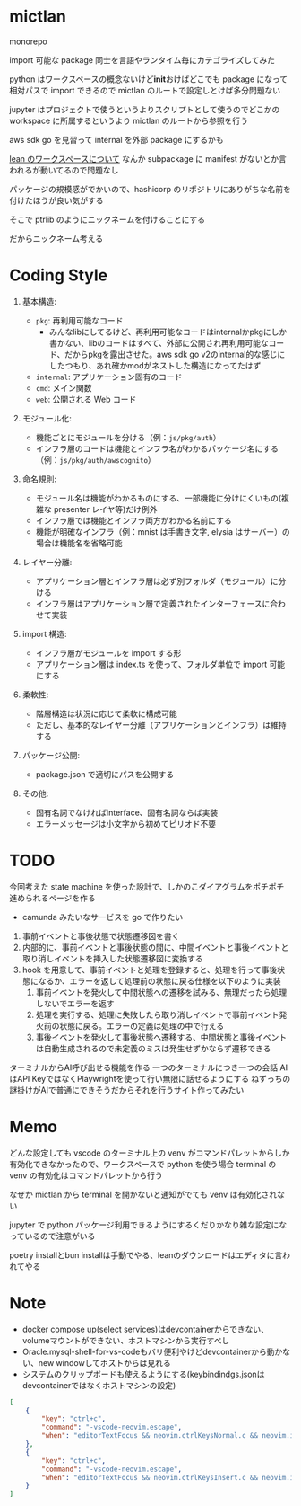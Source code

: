 # mictlan

monorepo

import 可能な package 同士を言語やランタイム毎にカテゴライズしてみた

python はワークスペースの概念ないけど**init**おけばどこでも package になって相対パスで import できるので mictlan のルートで設定しとけば多分問題ない

jupyter はプロジェクトで使うというよりスクリプトとして使うのでどこかの workspace に所属するというより mictlan のルートから参照を行う

aws sdk go を見習って internal を外部 package にするかも

[lean のワークスペースについて](https://github.com/leanprover/lean4/blob/master/src/lake/README.md)
なんか subpackage に manifest がないとか言われるが動いてるので問題なし

パッケージの規模感がでかいので、hashicorp のリポジトリにありがちな名前を付けたほうが良い気がする

そこで ptrlib のようにニックネームを付けることにする

だからニックネーム考える

# Coding Style

1. 基本構造:

   - `pkg`: 再利用可能なコード
      - みんなlibにしてるけど、再利用可能なコードはinternalかpkgにしか書かない、libのコードはすべて、外部に公開され再利用可能なコード、だからpkgを露出させた。aws sdk go v2のinternal的な感じにしたつもり、あれ確かmodがネストした構造になってたはず
   - `internal`: アプリケーション固有のコード
   - `cmd`: メイン関数
   - `web`: 公開される Web コード

2. モジュール化:

   - 機能ごとにモジュールを分ける（例：`js/pkg/auth`）
   - インフラ層のコードは機能とインフラ名がわかるパッケージ名にする（例：`js/pkg/auth/awscognito`）

3. 命名規則:

   - モジュール名は機能がわかるものにする、一部機能に分けにくいもの(複雑な presenter レイヤ等)だけ例外
   - インフラ層では機能とインフラ両方がわかる名前にする
   - 機能が明確なインフラ（例：mnist は手書き文字, elysia はサーバー）の場合は機能名を省略可能

4. レイヤー分離:

   - アプリケーション層とインフラ層は必ず別フォルダ（モジュール）に分ける
   - インフラ層はアプリケーション層で定義されたインターフェースに合わせて実装

5. import 構造:

   - インフラ層がモジュールを import する形
   - アプリケーション層は index.ts を使って、フォルダ単位で import 可能にする

6. 柔軟性:

   - 階層構造は状況に応じて柔軟に構成可能
   - ただし、基本的なレイヤー分離（アプリケーションとインフラ）は維持する

7. パッケージ公開:
   - package.json で適切にパスを公開する

8. その他: 
   - 固有名詞でなければinterface、固有名詞ならば実装
   - エラーメッセージは小文字から初めてピリオド不要

# TODO

今回考えた state machine を使った設計で、しかのこダイアグラムをポチポチ進められるページを作る

- camunda みたいなサービスを go で作りたい

1. 事前イベントと事後状態で状態遷移図を書く
2. 内部的に、事前イベントと事後状態の間に、中間イベントと事後イベントと取り消しイベントを挿入した状態遷移図に変換する
3. hook を用意して、事前イベントと処理を登録すると、処理を行って事後状態になるか、エラーを返して処理前の状態に戻る仕様を以下のように実装
   1. 事前イベントを発火して中間状態への遷移を試みる、無理だったら処理しないでエラーを返す
   2. 処理を実行する、処理に失敗したら取り消しイベントで事前イベント発火前の状態に戻る。エラーの定義は処理の中で行える
   3. 事後イベントを発火して事後状態へ遷移する、中間状態と事後イベントは自動生成されるので未定義のミスは発生せずかならず遷移できる

ターミナルからAI呼び出せる機能を作る
一つのターミナルにつき一つの会話
AIはAPI KeyではなくPlaywrightを使って行い無限に話せるようにする
ねずっちの謎掛けがAIで普通にできそうだからそれを行うサイト作ってみたい

# Memo

どんな設定しても vscode のターミナル上の venv がコマンドパレットからしか有効化できなかったので、ワークスペースで python を使う場合 terminal の venv の有効化はコマンドパレットから行う

なぜか mictlan から terminal を開かないと通知がでても venv は有効化されない

jupyter で python パッケージ利用できるようにするくだりかなり雑な設定になっているので注意がいる

poetry installとbun installは手動でやる、leanのダウンロードはエディタに言われてやる

# Note

- docker compose up(select services)はdevcontainerからできない、volumeマウントができない、ホストマシンから実行すべし
- Oracle.mysql-shell-for-vs-codeもバリ便利やけどdevcontainerから動かない、new windowしてホストからは見れる
- システムのクリップボードも使えるようにする(keybindindgs.jsonはdevcontainerではなくホストマシンの設定)
```json
[
    {
        "key": "ctrl+c",
        "command": "-vscode-neovim.escape",
        "when": "editorTextFocus && neovim.ctrlKeysNormal.c && neovim.init && !dirtyDiffVisible && !findWidgetVisible && !inReferenceSearchEditor && !markersNavigationVisible && !notebookCellFocused && !notificationCenterVisible && !parameterHintsVisible && !referenceSearchVisible && neovim.mode == 'normal' && editorLangId not in 'neovim.editorLangIdExclusions'"
    },
    {
        "key": "ctrl+c",
        "command": "-vscode-neovim.escape",
        "when": "editorTextFocus && neovim.ctrlKeysInsert.c && neovim.init && neovim.mode != 'normal' && editorLangId not in 'neovim.editorLangIdExclusions'"
    }
]
```
